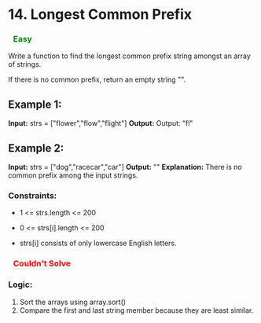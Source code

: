 

# 14. Longest Common Prefix
### <span style="color: green; margin-left:10px">**Easy**</span>


Write a function to find the longest common prefix string amongst an array of strings.

If there is no common prefix, return an empty string "".

## Example 1:

**Input:** strs = ["flower","flow","flight"]
**Output:** Output: "fl"

## Example 2:

**Input:** strs = ["dog","racecar","car"]
**Output:** ""
**Explanation:** There is no common prefix among the input strings.

### Constraints:

* 1 <= strs.length <= 200

* 0 <= strs[i].length <= 200

* strs[i] consists of only lowercase English letters.

### <span style="color: Red; margin-left:10px; text-weight:400;">**Couldn't Solve**</span>

### Logic:
1. Sort the arrays using array.sort()
2. Compare the first and last string member because they are least similar.